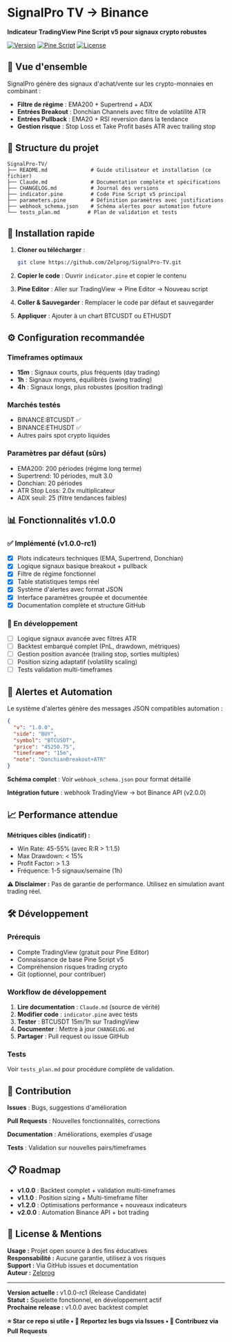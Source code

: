 # SignalPro TV → Binance

**Indicateur TradingView Pine Script v5 pour signaux crypto robustes**

[![Version](https://img.shields.io/badge/version-1.0.0--rc1-blue.svg)](https://github.com/Zelprog/SignalPro-TV/releases)
[![Pine Script](https://img.shields.io/badge/Pine%20Script-v5-green.svg)](https://www.tradingview.com/pine-script-docs/)
[![License](https://img.shields.io/badge/license-Open%20Source-orange.svg)](#)

## 🎯 Vue d'ensemble

SignalPro génère des signaux d'achat/vente sur les crypto-monnaies en combinant :
- **Filtre de régime** : EMA200 + Supertrend + ADX  
- **Entrées Breakout** : Donchian Channels avec filtre de volatilité ATR
- **Entrées Pullback** : EMA20 + RSI reversion dans la tendance
- **Gestion risque** : Stop Loss et Take Profit basés ATR avec trailing stop

## 📁 Structure du projet

```
SignalPro-TV/
├── README.md              # Guide utilisateur et installation (ce fichier)
├── Claude.md              # Documentation complète et spécifications  
├── CHANGELOG.md           # Journal des versions
├── indicator.pine         # Code Pine Script v5 principal
├── parameters.pine        # Définition paramètres avec justifications
├── webhook_schema.json    # Schéma alertes pour automation future
└── tests_plan.md         # Plan de validation et tests
```

## 🚀 Installation rapide

1. **Cloner ou télécharger** :
   ```bash
   git clone https://github.com/Zelprog/SignalPro-TV.git
   ```

2. **Copier le code** : Ouvrir `indicator.pine` et copier le contenu

3. **Pine Editor** : Aller sur TradingView → Pine Editor → Nouveau script

4. **Coller & Sauvegarder** : Remplacer le code par défaut et sauvegarder

5. **Appliquer** : Ajouter à un chart BTCUSDT ou ETHUSDT

## ⚙️ Configuration recommandée

### Timeframes optimaux
- **15m** : Signaux courts, plus fréquents (day trading)
- **1h** : Signaux moyens, équilibrés (swing trading)  
- **4h** : Signaux longs, plus robustes (position trading)

### Marchés testés
- BINANCE:BTCUSDT ✅
- BINANCE:ETHUSDT ✅  
- Autres pairs spot crypto liquides

### Paramètres par défaut (sûrs)
- EMA200: 200 périodes (régime long terme)
- Supertrend: 10 périodes, mult 3.0
- Donchian: 20 périodes  
- ATR Stop Loss: 2.0x multiplicateur
- ADX seuil: 25 (filtre tendances faibles)

## 📊 Fonctionnalités v1.0.0

### ✅ Implémenté (v1.0.0-rc1)
- [x] Plots indicateurs techniques (EMA, Supertrend, Donchian)
- [x] Logique signaux basique breakout + pullback
- [x] Filtre de régime fonctionnel
- [x] Table statistiques temps réel
- [x] Système d'alertes avec format JSON
- [x] Interface paramètres groupée et documentée
- [x] Documentation complète et structure GitHub

### 🚧 En développement  
- [ ] Logique signaux avancée avec filtres ATR
- [ ] Backtest embarqué complet (PnL, drawdown, métriques)
- [ ] Gestion position avancée (trailing stop, sorties multiples)
- [ ] Position sizing adaptatif (volatility scaling)
- [ ] Tests validation multi-timeframes

## 🔔 Alertes et Automation

Le système d'alertes génère des messages JSON compatibles automation :

```json
{
  "v": "1.0.0",
  "side": "BUY",
  "symbol": "BTCUSDT", 
  "price": "45250.75",
  "timeframe": "15m",
  "note": "DonchianBreakout+ATR"
}
```

**Schéma complet** : Voir `webhook_schema.json` pour format détaillé

**Intégration future** : webhook TradingView → bot Binance API (v2.0.0)

## 📈 Performance attendue

**Métriques cibles (indicatif) :**
- Win Rate: 45-55% (avec R:R > 1:1.5)
- Max Drawdown: < 15% 
- Profit Factor: > 1.3
- Fréquence: 1-5 signaux/semaine (1h)

**⚠️ Disclaimer :** Pas de garantie de performance. Utilisez en simulation avant trading réel.

## 🛠️ Développement

### Prérequis
- Compte TradingView (gratuit pour Pine Editor)
- Connaissance de base Pine Script v5
- Compréhension risques trading crypto
- Git (optionnel, pour contribuer)

### Workflow de développement
1. **Lire documentation** : `Claude.md` (source de vérité)
2. **Modifier code** : `indicator.pine` avec tests
3. **Tester** : BTCUSDT 15m/1h sur TradingView
4. **Documenter** : Mettre à jour `CHANGELOG.md`
5. **Partager** : Pull request ou issue GitHub

### Tests
Voir `tests_plan.md` pour procédure complète de validation.

## 🤝 Contribution

**Issues** : Bugs, suggestions d'amélioration

**Pull Requests** : Nouvelles fonctionnalités, corrections

**Documentation** : Améliorations, exemples d'usage

**Tests** : Validation sur nouvelles pairs/timeframes

## 📋 Roadmap

- **v1.0.0** : Backtest complet + validation multi-timeframes
- **v1.1.0** : Position sizing + Multi-timeframe filter  
- **v1.2.0** : Optimisations performance + nouveaux indicateurs
- **v2.0.0** : Automation Binance API + bot trading

## 📄 License & Mentions

**Usage :** Projet open source à des fins éducatives  
**Responsabilité :** Aucune garantie, utilisez à vos risques  
**Support :** Via GitHub issues et documentation  
**Auteur :** [Zelprog](https://github.com/Zelprog)

---

**Version actuelle :** v1.0.0-rc1 (Release Candidate)  
**Statut :** Squelette fonctionnel, en développement actif  
**Prochaine release :** v1.0.0 avec backtest complet

**⭐ Star ce repo si utile • 🐛 Reportez les bugs via Issues • 🚀 Contribuez via Pull Requests**
